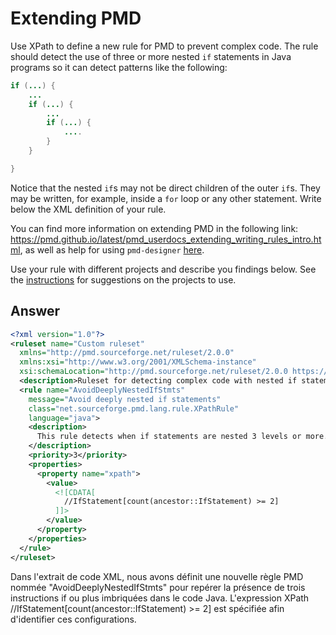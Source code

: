 # Extending PMD

Use XPath to define a new rule for PMD to prevent complex code. The rule should detect the use of three or more nested `if` statements in Java programs so it can detect patterns like the following:

```Java
if (...) {
    ...
    if (...) {
        ...
        if (...) {
            ....
        }
    }

}
```
Notice that the nested `if`s may not be direct children of the outer `if`s. They may be written, for example, inside a `for` loop or any other statement.
Write below the XML definition of your rule.

You can find more information on extending PMD in the following link: https://pmd.github.io/latest/pmd_userdocs_extending_writing_rules_intro.html, as well as help for using `pmd-designer` [here](https://github.com/selabs-ur1/VV-ISTIC-TP2/blob/master/exercises/designer-help.md).

Use your rule with different projects and describe you findings below. See the [instructions](../sujet.md) for suggestions on the projects to use.

## Answer

```xml
<?xml version="1.0"?>
<ruleset name="Custom ruleset"
  xmlns="http://pmd.sourceforge.net/ruleset/2.0.0"
  xmlns:xsi="http://www.w3.org/2001/XMLSchema-instance"
  xsi:schemaLocation="http://pmd.sourceforge.net/ruleset/2.0.0 https://pmd.sourceforge.net/ruleset_2_0_0.xsd">
  <description>Ruleset for detecting complex code with nested if statements</description>
  <rule name="AvoidDeeplyNestedIfStmts"
    message="Avoid deeply nested if statements"
    class="net.sourceforge.pmd.lang.rule.XPathRule"
    language="java">
    <description>
      This rule detects when if statements are nested 3 levels or more.
    </description>
    <priority>3</priority>
    <properties>
      <property name="xpath">
        <value>
          <![CDATA[
            //IfStatement[count(ancestor::IfStatement) >= 2]
          ]]>
        </value>
      </property>
    </properties>
  </rule>
</ruleset>
```


Dans l'extrait de code XML, nous avons définit une nouvelle règle PMD nommée "AvoidDeeplyNestedIfStmts" pour repérer la présence de trois instructions if ou plus imbriquées dans le code Java. L'expression XPath //IfStatement[count(ancestor::IfStatement) >= 2] est spécifiée afin d'identifier ces configurations.
